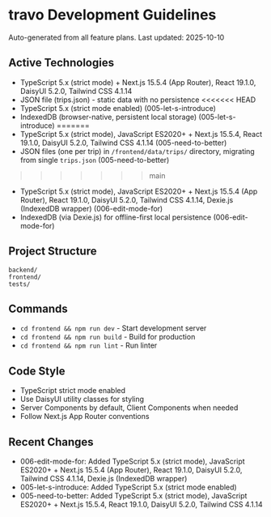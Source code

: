 # travo Development Guidelines

Auto-generated from all feature plans. Last updated: 2025-10-10

## Active Technologies
- TypeScript 5.x (strict mode) + Next.js 15.5.4 (App Router), React 19.1.0, DaisyUI 5.2.0, Tailwind CSS 4.1.14
- JSON file (trips.json) - static data with no persistence
<<<<<<< HEAD
- TypeScript 5.x (strict mode enabled) (005-let-s-introduce)
- IndexedDB (browser-native, persistent local storage) (005-let-s-introduce)
=======
- TypeScript 5.x (strict mode), JavaScript ES2020+ + Next.js 15.5.4, React 19.1.0, DaisyUI 5.2.0, Tailwind CSS 4.1.14 (005-need-to-better)
- JSON files (one per trip) in `/frontend/data/trips/` directory, migrating from single `trips.json` (005-need-to-better)
>>>>>>> main
- TypeScript 5.x (strict mode), JavaScript ES2020+ + Next.js 15.5.4 (App Router), React 19.1.0, DaisyUI 5.2.0, Tailwind CSS 4.1.14, Dexie.js (IndexedDB wrapper) (006-edit-mode-for)
- IndexedDB (via Dexie.js) for offline-first local persistence (006-edit-mode-for)

## Project Structure
```
backend/
frontend/
tests/
```

## Commands
- `cd frontend && npm run dev` - Start development server
- `cd frontend && npm run build` - Build for production
- `cd frontend && npm run lint` - Run linter

## Code Style
- TypeScript strict mode enabled
- Use DaisyUI utility classes for styling
- Server Components by default, Client Components when needed
- Follow Next.js App Router conventions

## Recent Changes
- 006-edit-mode-for: Added TypeScript 5.x (strict mode), JavaScript ES2020+ + Next.js 15.5.4 (App Router), React 19.1.0, DaisyUI 5.2.0, Tailwind CSS 4.1.14, Dexie.js (IndexedDB wrapper)
- 005-let-s-introduce: Added TypeScript 5.x (strict mode enabled)
- 005-need-to-better: Added TypeScript 5.x (strict mode), JavaScript ES2020+ + Next.js 15.5.4, React 19.1.0, DaisyUI 5.2.0, Tailwind CSS 4.1.14

<!-- MANUAL ADDITIONS START -->
<!-- MANUAL ADDITIONS END -->
